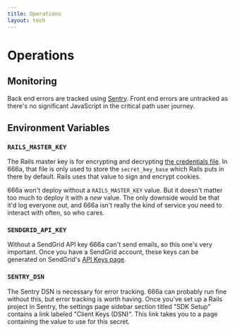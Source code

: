 ```yaml
---
title: Operations
layout: tech
---
```


# Operations

## Monitoring

Back end errors are tracked using [Sentry](https://sentry.io/). Front end errors are untracked as there's no significant JavaScript in the critical path user journey.

## Environment Variables

### `RAILS_MASTER_KEY`

The Rails master key is for encrypting and decrypting [the credentials file](https://github.com/666ase/666a/blob/main/config/credentials.yml.enc). In 666a, that file is only used to store the `secret_key_base` which Rails puts in there by default. Rails uses that value to sign and encrypt cookies.

666a won't deploy without a `RAILS_MASTER_KEY` value. But it doesn't matter too much to deploy it with a _new_ value. The only downside would be that it'd log everyone out, and 666a isn't really the kind of service you need to interact with often, so who cares.

### `SENDGRID_API_KEY`

Without a SendGrid API key 666a can't send emails, so this one's very important. Once you have a SendGrid account, these keys can be generated on SendGrid's [API Keys page](https://app.sendgrid.com/settings/api_keys).

### `SENTRY_DSN`

The Sentry DSN is necessary for error tracking. 666a can probably run fine without this, but error tracking is worth having. Once you've set up a Rails project in Sentry, the settings page sidebar section titled "SDK Setup" contains a link labeled "Client Keys (DSN)". This link takes you to a page containing the value to use for this secret.